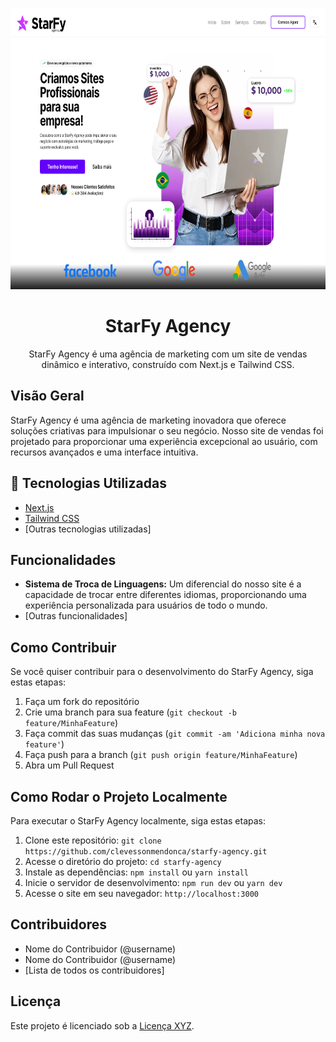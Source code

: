 <p align="center">
  <img src="./.github/thumbnail.png" height="450px" />
</p>

<h1 align="center">
 StarFy Agency
</h1>

<p align="center">
  StarFy Agency é uma agência de marketing com um site de vendas dinâmico e interativo, construído com Next.js e Tailwind CSS.
</p>

## Visão Geral

StarFy Agency é uma agência de marketing inovadora que oferece soluções criativas para impulsionar o seu negócio. Nosso site de vendas foi projetado para proporcionar uma experiência excepcional ao usuário, com recursos avançados e uma interface intuitiva.

## 🚀 Tecnologias Utilizadas

- [Next.js](https://nextjs.org/)
- [Tailwind CSS](https://tailwindcss.com/)
- [Outras tecnologias utilizadas]

## Funcionalidades

- **Sistema de Troca de Linguagens:** Um diferencial do nosso site é a capacidade de trocar entre diferentes idiomas, proporcionando uma experiência personalizada para usuários de todo o mundo.
- [Outras funcionalidades]

## Como Contribuir

Se você quiser contribuir para o desenvolvimento do StarFy Agency, siga estas etapas:

1. Faça um fork do repositório
2. Crie uma branch para sua feature (`git checkout -b feature/MinhaFeature`)
3. Faça commit das suas mudanças (`git commit -am 'Adiciona minha nova feature'`)
4. Faça push para a branch (`git push origin feature/MinhaFeature`)
5. Abra um Pull Request

## Como Rodar o Projeto Localmente

Para executar o StarFy Agency localmente, siga estas etapas:

1. Clone este repositório: `git clone https://github.com/clevessonmendonca/starfy-agency.git`
2. Acesse o diretório do projeto: `cd starfy-agency`
3. Instale as dependências: `npm install` ou `yarn install`
4. Inicie o servidor de desenvolvimento: `npm run dev` ou `yarn dev`
5. Acesse o site em seu navegador: `http://localhost:3000`

## Contribuidores

- Nome do Contribuidor (@username)
- Nome do Contribuidor (@username)
- [Lista de todos os contribuidores]

## Licença

Este projeto é licenciado sob a [Licença XYZ](https://example.com/licenca).

